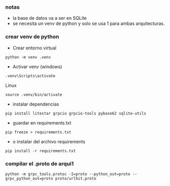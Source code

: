 ### notas

- la base de datos va a ser en SQLite
- se necesita un venv de python y solo se usa 1 para ambas arquitecturas.

### crear venv de python

- Crear entorno virtual
```shell
python -m venv .venv
```

- Activar venv (windows)
```shell
.venv\Scripts\activate
```

Linux
```shell
source .venv/bin/activate
```

- instalar dependencias
```shell
pip install litestar grpcio grpcio-tools pybase62 sqlite-utils
```


- guardar en requirements.txt
```shell
pip freeze > requirements.txt
```

- o instalar del archivo requirements
```shell
pip install -r requirements.txt
```


### compilar el .proto de arqui1 
```shell
python -m grpc_tools.protoc -I=proto --python_out=proto --grpc_python_out=proto proto/urlhit.proto
```